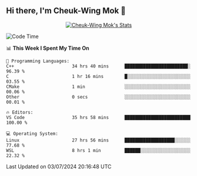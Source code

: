 ## Hi there, I'm Cheuk-Wing Mok 👋

<!--
**mozro0327/mozro0327** is a ✨ _special_ ✨ repository because its `README.md` (this file) appears on your GitHub profile.

Here are some ideas to get you started:

- 🔭 I’m currently working on ...
- 🌱 I’m currently learning ...
- 👯 I’m looking to collaborate on ...
- 🤔 I’m looking for help with ...
- 💬 Ask me about ...
- 📫 How to reach me: ...
- 😄 Pronouns: ...
- ⚡ Fun fact: ...
-->

<p align="center">
  <a href="https://github.com/mozro0327" class="rich-diff-level-one">
    <img src="https://github-readme-stats.vercel.app/api?username=mozro0327&title_color=333&text_color=777" alt="Cheuk-Wing Mok's Stats" >
    <!-- &hide=issues
    <img src="https://github-readme-stats.vercel.app/api?username=mozro0327&hide=issues&title_color=333&text_color=777" alt="Cheuk-Wing Mok's Stats" >
    -->
  </a>
</p>

<!--START_SECTION:waka-->
![Code Time](http://img.shields.io/badge/Code%20Time-2%2C747%20hrs%2058%20mins-blue)

📊 **This Week I Spent My Time On** 

```text
💬 Programming Languages: 
C++                      34 hrs 40 mins      ████████████████████████░   96.39 % 
C                        1 hr 16 mins        █░░░░░░░░░░░░░░░░░░░░░░░░   03.55 % 
CMake                    1 min               ░░░░░░░░░░░░░░░░░░░░░░░░░   00.06 % 
Other                    0 secs              ░░░░░░░░░░░░░░░░░░░░░░░░░   00.01 % 

🔥 Editors: 
VS Code                  35 hrs 58 mins      █████████████████████████   100.00 % 

💻 Operating System: 
Linux                    27 hrs 56 mins      ███████████████████░░░░░░   77.68 % 
WSL                      8 hrs 1 min         ██████░░░░░░░░░░░░░░░░░░░   22.32 % 
```


 Last Updated on 03/07/2024 20:16:48 UTC
<!--END_SECTION:waka-->
